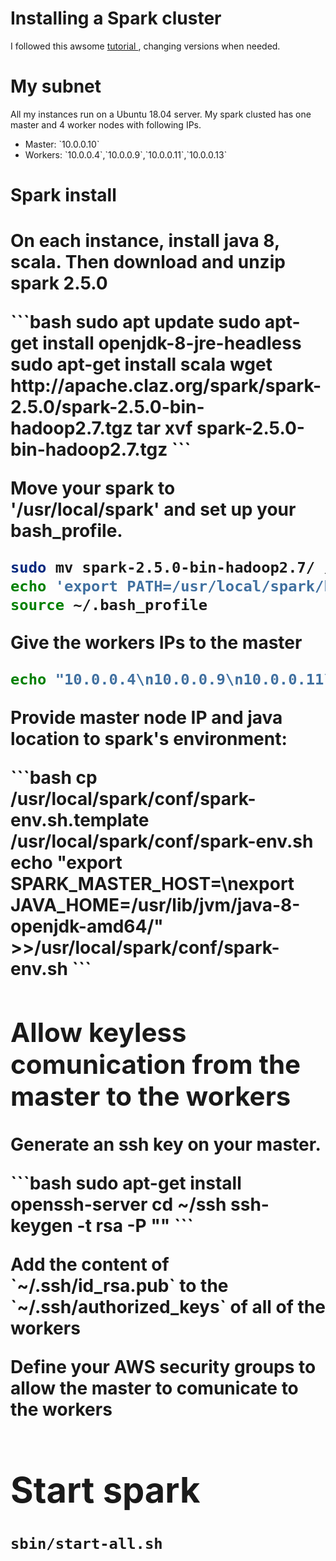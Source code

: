 <h1>
Installing a Spark cluster
</h1>

I followed this awsome <a href="https://blog.insightdatascience.com/simply-install-spark-cluster-mode-341843a52b88"> tutorial </a>, changing versions when needed.

<h1>
My subnet
</h1>

<p>All my instances run on a Ubuntu 18.04 server. My spark clusted has one master and 4 worker nodes with following IPs.</p>
<ul>
<li>Master: `10.0.0.10`</li>
<li>Workers: `10.0.0.4`,`10.0.0.9`,`10.0.0.11`,`10.0.0.13`</li>
</ul>

<h1>
Spark install
<h1>
<p> On each instance, install java 8, scala. Then  download and unzip spark 2.5.0</p>
```bash
sudo apt update
sudo apt-get install openjdk-8-jre-headless
sudo apt-get install scala
wget http://apache.claz.org/spark/spark-2.5.0/spark-2.5.0-bin-hadoop2.7.tgz
tar xvf spark-2.5.0-bin-hadoop2.7.tgz
```
<p> Move your spark to '/usr/local/spark' and set up your bash_profile.</p>

```bash
sudo mv spark-2.5.0-bin-hadoop2.7/ /usr/local/spark
echo 'export PATH=/usr/local/spark/bin:$PATH' >> ~/.bash_profile
source ~/.bash_profile
```

<p> Give the workers IPs to the master</p>

```bash
echo "10.0.0.4\n10.0.0.9\n10.0.0.11\n10.0.0.13\n" > /usr/local/spark/conf/slaves
```

<p> Provide master node IP and java location to spark's environment:</p>
```bash
cp /usr/local/spark/conf/spark-env.sh.template /usr/local/spark/conf/spark-env.sh 
echo "export SPARK_MASTER_HOST=<master-private-ip>\nexport JAVA_HOME=/usr/lib/jvm/java-8-openjdk-amd64/" >>/usr/local/spark/conf/spark-env.sh
```

<h2> Allow keyless comunication from the master to the workers</h2>
<p>Generate an ssh key on your master.</p>
```bash
sudo apt-get install openssh-server
cd ~/ssh
ssh-keygen -t rsa -P ""
```

<p>Add the content of `~/.ssh/id_rsa.pub` to the `~/.ssh/authorized_keys` of all of the workers<p>

<p>Define your AWS security groups to allow the master to comunicate to the workers</p>

<h1>Start spark</h1>

```bash
sbin/start-all.sh
```

